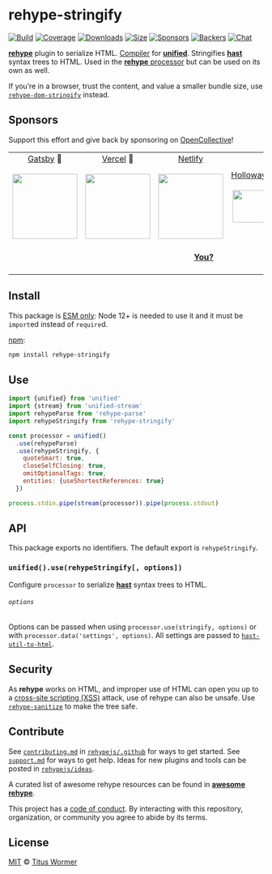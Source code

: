 # rehype-stringify

[![Build][build-badge]][build]
[![Coverage][coverage-badge]][coverage]
[![Downloads][downloads-badge]][downloads]
[![Size][size-badge]][size]
[![Sponsors][sponsors-badge]][collective]
[![Backers][backers-badge]][collective]
[![Chat][chat-badge]][chat]

[**rehype**][rehype] plugin to serialize HTML.
[Compiler][] for [**unified**][unified].
Stringifies [**hast**][hast] syntax trees to HTML.
Used in the [**rehype** processor][processor] but can be used on its own as
well.

If you’re in a browser, trust the content, and value a smaller bundle size, use
[`rehype-dom-stringify`][rehype-dom-stringify] instead.

## Sponsors

Support this effort and give back by sponsoring on [OpenCollective][collective]!

<!--lint ignore no-html-->

<table>
<tr valign="middle">
<td width="20%" align="center" colspan="2">
  <a href="https://www.gatsbyjs.org">Gatsby</a> 🥇<br><br>
  <a href="https://www.gatsbyjs.org"><img src="https://avatars1.githubusercontent.com/u/12551863?s=256&v=4" width="128"></a>
</td>
<td width="20%" align="center" colspan="2">
  <a href="https://vercel.com">Vercel</a> 🥇<br><br>
  <a href="https://vercel.com"><img src="https://avatars1.githubusercontent.com/u/14985020?s=256&v=4" width="128"></a>
</td>
<td width="20%" align="center" colspan="2">
  <a href="https://www.netlify.com">Netlify</a><br><br>
  <!--OC has a sharper image-->
  <a href="https://www.netlify.com"><img src="https://images.opencollective.com/netlify/4087de2/logo/256.png" width="128"></a>
</td>
<td width="10%" align="center">
  <a href="https://www.holloway.com">Holloway</a><br><br>
  <a href="https://www.holloway.com"><img src="https://avatars1.githubusercontent.com/u/35904294?s=128&v=4" width="64"></a>
</td>
<td width="10%" align="center">
  <a href="https://themeisle.com">ThemeIsle</a><br><br>
  <a href="https://themeisle.com"><img src="https://avatars1.githubusercontent.com/u/58979018?s=128&v=4" width="64"></a>
</td>
<td width="10%" align="center">
  <a href="https://boosthub.io">Boost Hub</a><br><br>
  <a href="https://boosthub.io"><img src="https://images.opencollective.com/boosthub/6318083/logo/128.png" width="64"></a>
</td>
<td width="10%" align="center">
  <a href="https://expo.io">Expo</a><br><br>
  <a href="https://expo.io"><img src="https://avatars1.githubusercontent.com/u/12504344?s=128&v=4" width="64"></a>
</td>
</tr>
<tr valign="middle">
<td width="100%" align="center" colspan="10">
  <br>
  <a href="https://opencollective.com/unified"><strong>You?</strong></a>
  <br><br>
</td>
</tr>
</table>

## Install

This package is [ESM only](https://gist.github.com/sindresorhus/a39789f98801d908bbc7ff3ecc99d99c):
Node 12+ is needed to use it and it must be `import`ed instead of `require`d.

[npm][]:

```sh
npm install rehype-stringify
```

## Use

```js
import {unified} from 'unified'
import {stream} from 'unified-stream'
import rehypeParse from 'rehype-parse'
import rehypeStringify from 'rehype-stringify'

const processor = unified()
  .use(rehypeParse)
  .use(rehypeStringify, {
    quoteSmart: true,
    closeSelfClosing: true,
    omitOptionalTags: true,
    entities: {useShortestReferences: true}
  })

process.stdin.pipe(stream(processor)).pipe(process.stdout)
```

## API

This package exports no identifiers.
The default export is `rehypeStringify`.

### `unified().use(rehypeStringify[, options])`

Configure `processor` to serialize [**hast**][hast] syntax trees to HTML.

###### `options`

Options can be passed when using `processor.use(stringify, options)` or with
`processor.data('settings', options)`.
All settings are passed to [`hast-util-to-html`][hast-util-to-html].

## Security

As **rehype** works on HTML, and improper use of HTML can open you up to a
[cross-site scripting (XSS)][xss] attack, use of rehype can also be unsafe.
Use [`rehype-sanitize`][sanitize] to make the tree safe.

## Contribute

See [`contributing.md`][contributing] in [`rehypejs/.github`][health] for ways
to get started.
See [`support.md`][support] for ways to get help.
Ideas for new plugins and tools can be posted in [`rehypejs/ideas`][ideas].

A curated list of awesome rehype resources can be found in [**awesome
rehype**][awesome].

This project has a [code of conduct][coc].
By interacting with this repository, organization, or community you agree to
abide by its terms.

## License

[MIT][license] © [Titus Wormer][author]

<!-- Definitions -->

[build-badge]: https://github.com/rehypejs/rehype/workflows/main/badge.svg

[build]: https://github.com/rehypejs/rehype/actions

[coverage-badge]: https://img.shields.io/codecov/c/github/rehypejs/rehype.svg

[coverage]: https://codecov.io/github/rehypejs/rehype

[downloads-badge]: https://img.shields.io/npm/dm/rehype-stringify.svg

[downloads]: https://www.npmjs.com/package/rehype-stringify

[size-badge]: https://img.shields.io/bundlephobia/minzip/rehype-stringify.svg

[size]: https://bundlephobia.com/result?p=rehype-stringify

[sponsors-badge]: https://opencollective.com/unified/sponsors/badge.svg

[backers-badge]: https://opencollective.com/unified/backers/badge.svg

[collective]: https://opencollective.com/unified

[chat-badge]: https://img.shields.io/badge/chat-discussions-success.svg

[chat]: https://github.com/rehypejs/rehype/discussions

[health]: https://github.com/rehypejs/.github

[contributing]: https://github.com/rehypejs/.github/blob/HEAD/contributing.md

[support]: https://github.com/rehypejs/.github/blob/HEAD/support.md

[coc]: https://github.com/rehypejs/.github/blob/HEAD/code-of-conduct.md

[ideas]: https://github.com/rehypejs/ideas

[awesome]: https://github.com/rehypejs/awesome-rehype

[license]: https://github.com/rehypejs/rehype/blob/main/license

[author]: https://wooorm.com

[npm]: https://docs.npmjs.com/cli/install

[unified]: https://github.com/unifiedjs/unified

[rehype]: https://github.com/rehypejs/rehype

[processor]: https://github.com/rehypejs/rehype/tree/main/packages/rehype

[compiler]: https://github.com/unifiedjs/unified#processorcompiler

[hast]: https://github.com/syntax-tree/hast

[hast-util-to-html]: https://github.com/syntax-tree/hast-util-to-html#tohtmlnode-options

[rehype-dom-stringify]: https://github.com/rehypejs/rehype-dom/tree/HEAD/packages/rehype-dom-stringify

[sanitize]: https://github.com/rehypejs/rehype-sanitize

[xss]: https://en.wikipedia.org/wiki/Cross-site_scripting
